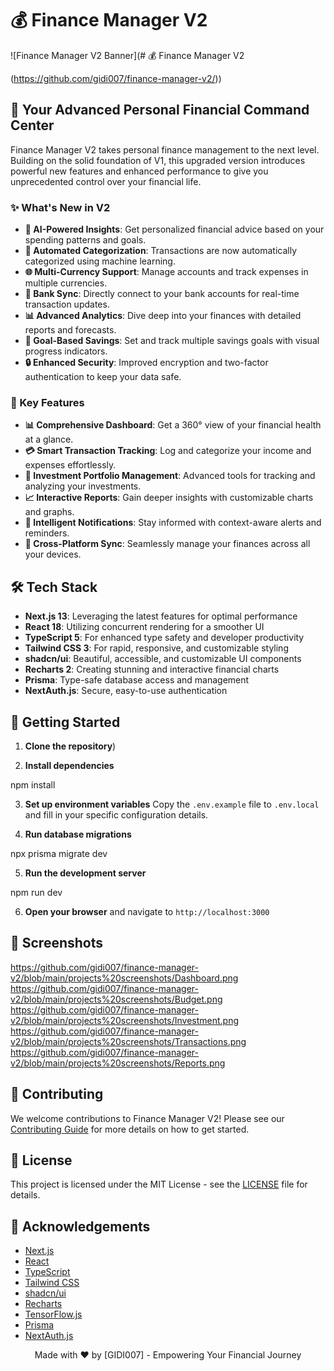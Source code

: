 # 💰 Finance Manager V2

![Finance Manager V2 Banner](# 💰 Finance Manager V2

(https://github.com/gidi007/finance-manager-v2/))

## 🚀 Your Advanced Personal Financial Command Center

Finance Manager V2 takes personal finance management to the next level. Building on the solid foundation of V1, this upgraded version introduces powerful new features and enhanced performance to give you unprecedented control over your financial life.

### ✨ What's New in V2

- **🔮 AI-Powered Insights**: Get personalized financial advice based on your spending patterns and goals.
- **🔄 Automated Categorization**: Transactions are now automatically categorized using machine learning.
- **🌐 Multi-Currency Support**: Manage accounts and track expenses in multiple currencies.
- **🔗 Bank Sync**: Directly connect to your bank accounts for real-time transaction updates.
- **📊 Advanced Analytics**: Dive deep into your finances with detailed reports and forecasts.
- **🎯 Goal-Based Savings**: Set and track multiple savings goals with visual progress indicators.
- **🔒 Enhanced Security**: Improved encryption and two-factor authentication to keep your data safe.

### 🌟 Key Features

- **📊 Comprehensive Dashboard**: Get a 360° view of your financial health at a glance.
- **💳 Smart Transaction Tracking**: Log and categorize your income and expenses effortlessly.
- **💼 Investment Portfolio Management**: Advanced tools for tracking and analyzing your investments.
- **📈 Interactive Reports**: Gain deeper insights with customizable charts and graphs.
- **🔔 Intelligent Notifications**: Stay informed with context-aware alerts and reminders.
- **📱 Cross-Platform Sync**: Seamlessly manage your finances across all your devices.

## 🛠️ Tech Stack

- **Next.js 13**: Leveraging the latest features for optimal performance
- **React 18**: Utilizing concurrent rendering for a smoother UI
- **TypeScript 5**: For enhanced type safety and developer productivity
- **Tailwind CSS 3**: For rapid, responsive, and customizable styling
- **shadcn/ui**: Beautiful, accessible, and customizable UI components
- **Recharts 2**: Creating stunning and interactive financial charts
- **Prisma**: Type-safe database access and management
- **NextAuth.js**: Secure, easy-to-use authentication

## 🚀 Getting Started

1. **Clone the repository**)

2. **Install dependencies**

npm install

3. **Set up environment variables**
Copy the `.env.example` file to `.env.local` and fill in your specific configuration details.

4. **Run database migrations**

npx prisma migrate dev

5. **Run the development server**

npm run dev

6. **Open your browser** and navigate to `http://localhost:3000`

## 📸 Screenshots

https://github.com/gidi007/finance-manager-v2/blob/main/projects%20screenshots/Dashboard.png
https://github.com/gidi007/finance-manager-v2/blob/main/projects%20screenshots/Budget.png
https://github.com/gidi007/finance-manager-v2/blob/main/projects%20screenshots/Investment.png
https://github.com/gidi007/finance-manager-v2/blob/main/projects%20screenshots/Transactions.png
https://github.com/gidi007/finance-manager-v2/blob/main/projects%20screenshots/Reports.png

## 🤝 Contributing

We welcome contributions to Finance Manager V2! Please see our [Contributing Guide](CONTRIBUTING.md) for more details on how to get started.

## 📜 License

This project is licensed under the MIT License - see the [LICENSE](LICENSE) file for details.

## 🙏 Acknowledgements

- [Next.js](https://nextjs.org/)
- [React](https://reactjs.org/)
- [TypeScript](https://www.typescriptlang.org/)
- [Tailwind CSS](https://tailwindcss.com/)
- [shadcn/ui](https://ui.shadcn.com/)
- [Recharts](https://recharts.org/)
- [TensorFlow.js](https://www.tensorflow.org/js)
- [Prisma](https://www.prisma.io/)
- [NextAuth.js](https://next-auth.js.org/)


<p align="center">
Made with ❤️ by [GIDI007] - Empowering Your Financial Journey
</p>
